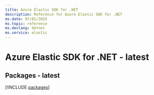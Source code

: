 ```yaml
---
title: Azure Elastic SDK for .NET
description: Reference for Azure Elastic SDK for .NET
ms.date: 07/01/2025
ms.topic: reference
ms.devlang: dotnet
ms.service: elastic
---
```

# Azure Elastic SDK for .NET - latest
## Packages - latest
[!INCLUDE [packages](elastic-index.md)]